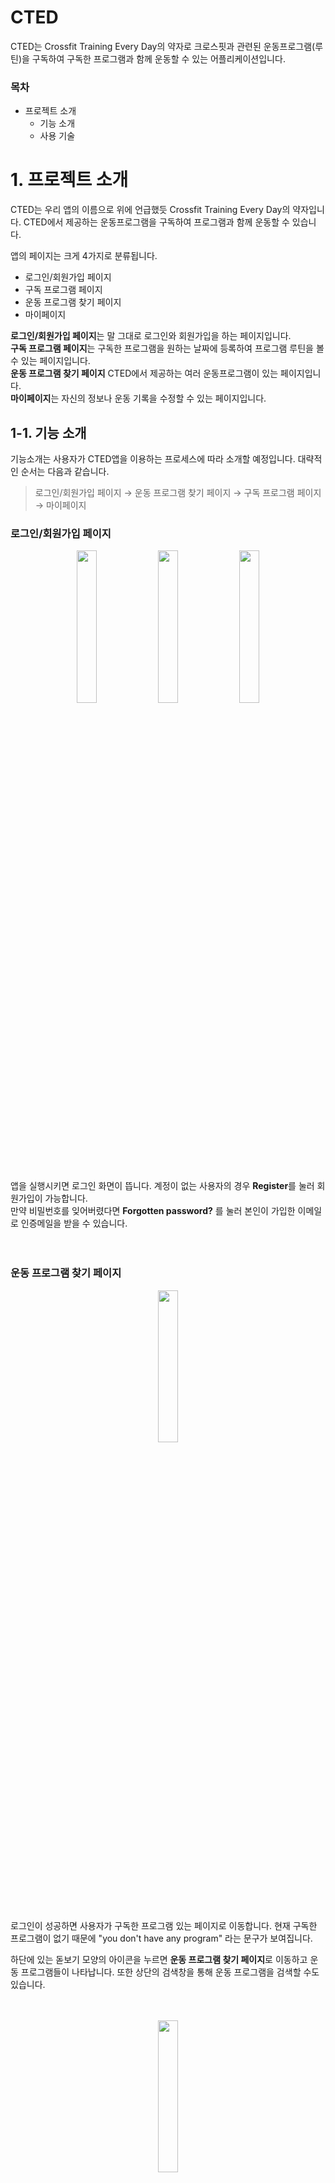 # CTED
CTED는 Crossfit Training Every Day의 약자로 크로스핏과 관련된 운동프로그램(루틴)을 구독하여 구독한 프로그램과 함께 운동할 수 있는 어플리케이션입니다.
### 목차
- 프로젝트 소개
    - 기능 소개
    - 사용 기술

# 1. 프로젝트 소개
CTED는 우리 앱의 이름으로 위에 언급했듯 Crossfit Training Every Day의 약자입니다. CTED에서 제공하는 운동프로그램을 구독하여 프로그램과 함께 운동할 수 있습니다. 

앱의 페이지는 크게 4가지로 분류됩니다. 
- 로그인/회원가입 페이지
- 구독 프로그램 페이지
- 운동 프로그램 찾기 페이지
- 마이페이지  

**로그인/회원가입 페이지**는 말 그대로 로그인와 회원가입을 하는 페이지입니다.  
**구독 프로그램 페이지**는 구독한 프로그램을 원하는 날짜에 등록하여 프로그램 루틴을 볼 수 있는 페이지입니다.  
**운동 프로그램 찾기 페이지** CTED에서 제공하는 여러 운동프로그램이 있는 페이지입니다.  
**마이페이지**는 자신의 정보나 운동 기록을 수정할 수 있는 페이지입니다.

## 1-1. 기능 소개
기능소개는 사용자가 CTED앱을 이용하는 프로세스에 따라 소개할 예정입니다. 대략적인 순서는 다음과 같습니다.
> 로그인/회원가입 페이지 → 운동 프로그램 찾기 페이지 → 구독 프로그램 페이지 → 마이페이지
         
### 로그인/회원가입 페이지
<center>
<img width="25%" src="https://github.com/dw9706/CTED-Crossfit_Training_Every_Day/assets/77458624/0e01eab3-ebdc-41fe-9116-1ba232837dd2" align="center"/>
<img width="25%" src="https://github.com/dw9706/CTED-Crossfit_Training_Every_Day/assets/77458624/bfeae1b4-06be-4fa6-9826-da8bf4188c05" align="center"/>
<img width="25%" src="https://github.com/dw9706/CTED-Crossfit_Training_Every_Day/assets/77458624/6af51be2-3067-4689-ae5d-3689ed369011"align="center"/>
</center>  
<br/>

앱을 실행시키면 로그인 화면이 뜹니다. 계정이 없는 사용자의 경우 **Register**를 눌러 회원가입이 가능합니다.  
만약 비밀번호를 잊어버렸다면 **Forgotten password?** 를 눌러 본인이 가입한 이메일로 인증메일을 받을 수 있습니다.
<br/><br/><br/>

### 운동 프로그램 찾기 페이지
<center>
<img width="25%" src="https://github.com/dw9706/CTED-Crossfit_Training_Every_Day/assets/77458624/cd92cc73-115e-4260-9abe-b68926926bc7" align="center"/> 
</center>
<br/>

로그인이 성공하면 사용자가 구독한 프로그램 있는 페이지로 이동합니다. 현재 구독한 프로그램이 없기 때문에 "you don't have any program" 라는 문구가 보여집니다.  

하단에 있는 돋보기 모양의 아이콘을 누르면 **운동 프로그램 찾기 페이지**로 이동하고 운동 프로그램들이 나타납니다. 또한 상단의 검색창을 통해 운동 프로그램을 검색할 수도 있습니다.
<br/><br/><br/>

<center>
<img width="25%" src="https://github.com/dw9706/CTED-Crossfit_Training_Every_Day/assets/77458624/2009d8de-d14b-473f-9bdd-b1854136662e" align="center"/> 
</center>
<br/>

원하는 운동프로그램을 누르면 해당 프로그램의 상세정보 페이지로 이동하고 **저자, 운동일 수, 구독자명수, 난이도, 필요장비**에 대한 정보를 볼 수 있습니다. 최하단에는 구독버튼이 있으며 구독 후엔 버튼이 비활성화됨과 동시에 구독자가 1명 늘어납니다.
<br/><br/><br/>

### 구독 프로그램 페이지
<center>
<img width="25%" src="https://github.com/dw9706/CTED-Crossfit_Training_Every_Day/assets/77458624/9b6a8fef-b23b-4dc7-ab05-85a5f0c8943a" align="center"/> 
</center>
<br/>

운동 상세정보 페이지에서 나간 뒤 하단의 덤벨 아이콘을 클릭하면 **구독 프로그램 페이지**로 이동합니다.  
방금 전 구독한 "Crossfit(kdw)가 구독되어있는 것을 볼 수 있습니다. 또한 빨간 쓰레기통을 눌러 구독한 운동프로그램을 구독취소 할 수도 있습니다.
<br/><br/><br/>

<center>
<img width="25%" src="https://github.com/dw9706/CTED-Crossfit_Training_Every_Day/assets/77458624/afcddd3b-f4c5-42bf-9fc8-c9a2d8484b2b" align="center"/> 
</center>
<br/>

구독한 운동프로그램을 클릭하면 해당 프로그램의 하루짜리 루틴을 등록하는 달력이 나옵니다.  
날짜는 수평 캘린더를 통해 이동할 수 있고 오른쪽 상단에 있는 달력 아이콘을 통해 이동할 수도 있습니다. 
<br/><br/><br/>

<center>
<img width="25%" src="https://github.com/dw9706/CTED-Crossfit_Training_Every_Day/assets/77458624/d4478f7d-aecd-45f3-a4ad-0b486e67e6b8" align="center"/> 
</center>
<br/>

원하는 날짜로 이동한 후 "+Add Day"버튼을 누르면 아래에서 등록하고자 하는 루틴을 선택하는 시트가 올라옵니다.  
원하는 루틴을 선택 후 "Add"를 누르면 해당 날짜에 선택한 루틴이 등록됨을 볼 수 있습니다.   
구독 프로그램을 구독 취소한 것과 마찬가지로 등록한 루틴은 삭제 할 수 있습니다.
<br/><br/><br/>

### 마이페이지
<center>
<img width="25%" src="https://github.com/dw9706/CTED-Crossfit_Training_Every_Day/assets/77458624/662fad4b-f5b4-4720-aab2-9e97431d7226" align="center"/> 
</center>
<br/>

하단의 사람모양의 아이콘을 클릭하면 **마이페이지**로 이동합니다. **마이페이지**는 Account와 Records로 나눠져 있는데 Account에 들어가면 이름, 성별, 나라가 null로 세팅되어있습니다. 화살표를 클릭하여 수정가능합니다. 추가적으로 비밀번호 재설정도 가능합니다.
<br/><br/><br/>

<center>
<img width="25%" src="https://github.com/dw9706/CTED-Crossfit_Training_Every_Day/assets/77458624/62850690-1b81-429c-ae9d-720d05ce88eb" align="center"/> 
</center>
<br/>

Records로 들어가면 6가지의 기록을 등록할 수 있습니다. Account와 마찬가지로 화살표를 통해 정보를 수정할 수 있고 빈칸이나 문자를 입력하면 경고창이 띄워집니다. 
<br/>

## 1-2. 사용 기술
### 프레임워크

<center>
<img width="25%" src="https://github.com/dw9706/CTED-Crossfit_Training_Every_Day/assets/77458624/8f417c37-478a-472b-bb24-d4e342488c67" align="center"/> 

<br/>

프레임워크는 구글의 Flutter를 사용하였습니다. 
<br/><br/>
</center>


### 상태관리 라이브러리
<center>
<img width="50%" src="https://github.com/dw9706/CTED-Crossfit_Training_Every_Day/assets/77458624/a38e07ef-3b34-4d6f-93b5-4fef1b5bc851" align="center"/> 
</center>
<br/>

상태관리 라이브러리로 GetX를 사용했습니다. 개발 초반엔 Provider를 사용하다가 context와 관련해서 어려움을 느껴 GetX로 변경하였습니다.
<br/><br/>

### 서버
<center>
<img width="50%" src="https://github.com/dw9706/CTED-Crossfit_Training_Every_Day/assets/77458624/cef361aa-a837-4f53-85de-76c1c568bcb1" align="center"/> 

<br/>

서버는 Firebase의 Firestore을 사용했습니다.




